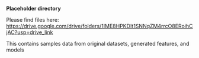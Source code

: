 **Placeholder directory**

Please find files here: https://drive.google.com/drive/folders/1IME8HPKDIt1SNNqZM4rrcO8ERoihCjAC?usp=drive_link  

This contains samples data from original datasets, generated features, and models   
